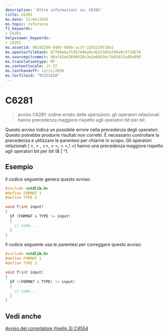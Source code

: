 ```yaml
---
description: 'Altre informazioni su: C6281'
title: C6281
ms.date: 11/04/2016
ms.topic: reference
f1_keywords:
- C6281
helpviewer_keywords:
- C6281
ms.assetid: d0182269-8403-486b-ac3f-325522871bb1
ms.openlocfilehash: 87784aba753bf496a0c4b253d5e299e9c3f2db78
ms.sourcegitcommit: d6af41e42699628c3e2e6063ec7b03931a49a098
ms.translationtype: MT
ms.contentlocale: it-IT
ms.lasthandoff: 12/11/2020
ms.locfileid: "97221410"
---
```

# <a name="c6281"></a>C6281

> avviso C6281: ordine errato delle operazioni: gli operatori relazionali hanno precedenza maggiore rispetto agli operatori bit per bit

Questo avviso indica un possibile errore nella precedenza degli operatori. Questo potrebbe produrre risultati non corretti. È necessario controllare la precedenza e utilizzare le parentesi per chiarire lo scopo. Gli operatori relazionali ( \<, > , \<=, > =, = =,! =) hanno una precedenza maggiore rispetto agli operatori bit per bit (& &#124; ^).

## <a name="example"></a>Esempio

Il codice seguente genera questo avviso:

```cpp
#include <stdlib.h>
#define FORMAT 1
#define TYPE 2

void f(int input)
{
  if (FORMAT & TYPE != input)
  {
    // code...
  }
}
```

Il codice seguente usa le parentesi per correggere questo avviso:

```cpp
#include <stdlib.h>
#define FORMAT 1
#define TYPE 2

void f(int input)
{
  if ((FORMAT & TYPE) != input)
  {
    // code...
  }
}
```

## <a name="see-also"></a>Vedi anche

[Avviso del compilatore (livello 3) C4554](../error-messages/compiler-warnings/compiler-warning-level-3-c4554.md)
